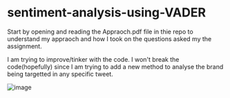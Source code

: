 # sentiment-analysis-using-VADER

Start by opening and reading the Appraoch.pdf file in thie repo to understand my appraoch and how I took on the questions asked my the assignment.

I am trying to improve/tinker with the code. I won't break the code(hopefully) since I am trying to add a new method to analyse the brand being targetted in any specific tweet.




![image](https://github.com/rohan-patnaik/sentiment-analysis-using-VADER/assets/22250758/30e2fde2-ff0c-4e1a-ada3-a234d1ab9e45)
